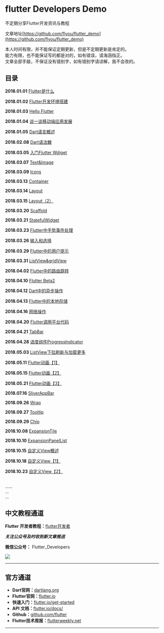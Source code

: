 # flutter Developers Demo

不定期分享Flutter开发资讯与教程


文章地址[https://github.com/flyou/flutter_demo](https://github.com/flyou/flutter_demo)

本人时间有限，并不能保证定期更新，但是不定期更新是肯定的。<br/>
能力有限，也不能保证写的都是对的，如有错误，请海涵指正。<br/>
文章全部手敲，不保证没有错别字，如有错别字请谅解，我不会改的。<br/>

## 目录

**2018.01.01** [Flutter是什么](http://flutter.link/2018/01/01/Flutter%E6%98%AF%E4%BB%80%E4%B9%88/)

**2018.01.02** [Flutter开发环境搭建](http://flutter.link/2018/01/02/Flutter%E5%BC%80%E5%8F%91%E7%8E%AF%E5%A2%83%E6%90%AD%E5%BB%BA/)

**2018.01.03** [Hello Flutter](http://flutter.link/2018/01/03/Hello%20Flutter/)

**2018.01.04** [谈一谈移动端应用发展](http://flutter.link/2018/01/04/%E8%B0%88%E4%B8%80%E8%B0%88%E7%A7%BB%E5%8A%A8%E7%AB%AF%E5%BA%94%E7%94%A8%E5%8F%91%E5%B1%95/)

**2018.01.05** [Dart语言概述](http://flutter.link/2018/01/05/Dart%E8%AF%AD%E8%A8%80%E6%A6%82%E8%BF%B0/)

**2018.02.08** [Dart语法糖](http://flutter.link/2018/02/08/Dart%E8%AF%AD%E6%B3%95%E7%B3%96/)

**2018.03.05** [入门Flutter Wdiget](http://flutter.link/2018/03/05/%E5%85%A5%E9%97%A8Flutter%20Wdiget/)

**2018.03.07** [Text&Image](http://flutter.link/2018/03/07/Text&Image/) 

**2018.03.09** [Icons](http://flutter.link/2018/03/09/Icons/)

**2018.03.13** [Container](http://flutter.link/2018/03/13/Container/)

**2018.03.14** [Layout](http://flutter.link/2018/03/13/Layout/)

**2018.03.15** [Layout（2）](http://flutter.link/2018/03/15/Layout(2)/)

**2018.03.20** [Scaffold](http://flutter.link/2018/03/20/Scaffold/)

**2018.03.21** [StatefulWidget](http://flutter.link/2018/03/21/StatefulWidget/)

**2018.03.23** [Flutter中手势事件处理](http://flutter.link/2018/03/23/Flutter%E4%B8%AD%E6%89%8B%E5%8A%BF%E4%BA%8B%E4%BB%B6%E5%A4%84%E7%90%86/)

**2018.03.26** [输入和选择](http://flutter.link/2018/03/26/Input%20and%20selection/)

**2018.03.29** [Flutter中的用户提示](http://flutter.link/2018/03/29/Flutter%E4%B8%AD%E7%9A%84%E6%93%8D%E4%BD%9C%E6%8F%90%E7%A4%BA/)

**2018.03.31** [ListView&gridView](http://flutter.link/2018/03/30/ListView&GirdView/)

**2018.04.02** [Flutter中的路由跳转](http://flutter.link/2018/04/02/Flutter%E4%B8%AD%E7%9A%84%E8%B7%AF%E7%94%B1%E8%B7%B3%E8%BD%AC/)

**2018.04.10** [Flutter Beta2](http://flutter.link/2018/04/10/Flutter%20Beta2/)

**2018.04.12** [Dart中的异步操作](http://flutter.link/2018/04/12/Dart%E4%B8%AD%E7%9A%84%E5%BC%82%E6%AD%A5%E6%93%8D%E4%BD%9C/)

**2018.04.13** [Flutter中的本地存储](http://flutter.link/2018/04/13/Flutter%E4%B8%AD%E7%9A%84%E6%9C%AC%E5%9C%B0%E5%AD%98%E5%82%A8/)

**2018.04.16** [网络操作](http://flutter.link/2018/04/16/%E7%BD%91%E7%BB%9C%E6%93%8D%E4%BD%9C/)

**2018.04.20** [Flutter调用平台代码](http://flutter.link/2018/0*__*4/20/Flutter%E8%B0%83%E7%94%A8%E5%B9%B3%E5%8F%B0%E4%BB%A3%E7%A0%81/)

**2018.04.21** [TabBar](http://flutter.link/2018/04/22/TabBar/)

**2018.04.28** [进度组件ProgressIndicator](http://flutter.link/2018/04/28/%E8%BF%9B%E5%BA%A6%E7%BB%84%E4%BB%B6ProgressIndicator/)

**2018.05.03** [ListView下拉刷新与加载更多](http://flutter.link/2018/05/03/ListView%E4%B8%8B%E6%8B%89%E5%88%B7%E6%96%B0%E4%B8%8E%E5%8A%A0%E8%BD%BD%E6%9B%B4%E5%A4%9A/)

**2018.05.11** [Flutter动画【1】](http://flutter.link/2018/05/11/Flutter%E5%8A%A8%E7%94%BB%E3%80%901%E3%80%91/)

**2018.05.15** [Flutter动画【2】](http://flutter.link/2018/05/15/Flutter%E5%8A%A8%E7%94%BB%E3%80%902%E3%80%91/)

**2018.05.21** [Flutter动画【3】](http://flutter.link/2018/05/21/Flutter%E5%8A%A8%E7%94%BB%E3%80%903%E3%80%91/)

**2018.07.16** [SliverAppBar](http://flutter.link/2018/07/16/SliverAppBar/)

**2018.09.26** [Wrap](http://flutter.link/2018/09/26/Wrap/)

**2018.09.27** [Tooltip](http://flutter.link/2018/09/27/Tooltip/)

**2018.09.29** [Chip](http://flutter.link/2018/09/29/Chip/)

**2018.10.08** [ExpansionTile](http://flutter.link/2018/10/08/ExpansionTile/)

**2018.10.10** [ExpansionPanelList](http://flutter.link/2018/10/10/ExpansionPanelList/)

**2018.10.15** [自定义View概述](http://flutter.link/2018/10/15/%E8%87%AA%E5%AE%9A%E4%B9%89View%E6%A6%82%E8%BF%B0/)

**2018.10.18** [自定义View【1】](http://flutter.link/2018/10/18/%E8%87%AA%E5%AE%9A%E4%B9%89View%E3%80%901%E3%80%91/)

**2018.10.23** [自定义View【2】](http://flutter.link/2018/10/23/%E8%87%AA%E5%AE%9A%E4%B9%89View%E3%80%902%E3%80%91/)


<br/>……<br/>
…<br/>
…

## 中文教程通道

**Flutter 开发者教程：**[flutter开发者](http://flutter.link/ "博客地址")

***关注公众号及时收到新文章推送***

**微信公众号：** Flutter_Developers


![](http://ww3.sinaimg.cn/large/0060lm7Tly1fpsiognb3jg308c0axx3o.gif)


----------
## 官方通道
- **Dart官网：**[dartlang.org](https://www.dartlang.org/")
- **Flutter官网：**[flutter.io](flutter.io "flutter.io")
- **快速入门：**[flutter.io/get-started](flutter.io/get-started)
- **API 文档：**[flutter.io/docs/](flutter.io/docs/)
- **Github：**[github.com/flutter](github.com/flutter "github.com/flutter")
- **Flutter技术周报：**[flutterweekly.net](flutterweekly.net)

----------
